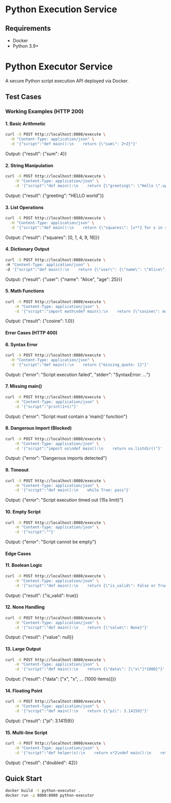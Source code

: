 # Python Execution Service

## Requirements
- Docker
- Python 3.9+

# Python Executor Service

A secure Python script execution API deployed via Docker.

## Test Cases

### Working Examples (HTTP 200)

#### 1. Basic Arithmetic
```bash
curl -X POST http://localhost:8080/execute \
  -H "Content-Type: application/json" \
  -d '{"script":"def main():\n    return {\"sum\": 2+2}"}'
```
Output: {"result": {"sum": 4}}

#### 2. String Manipulation
```bash
curl -X POST http://localhost:8080/execute \
    -H "Content-Type: application/json" \
    -d '{"script":"def main():\n    return {\"greeting\": \"Hello \".upper() + \"WORLD\".lower()}"}'
```
Output: {"result": {"greeting": "HELLO world"}}

#### 3. List Operations
```bash
curl -X POST http://localhost:8080/execute \
  -H "Content-Type: application/json" \
  -d '{"script":"def main():\n    return {\"squares\": [x**2 for x in range(5)]}"}'
  ```
  Output: {"result": {"squares": [0, 1, 4, 9, 16]}}

#### 4. Dictionary Output
  ```bash
curl -X POST http://localhost:8080/execute \
  -H "Content-Type: application/json" \
  -d '{"script":"def main():\n    return {\"user\": {\"name\": \"Alice\", \"age\": 25}}"}'
```
  Output: {"result": {"user": {"name": "Alice", "age": 25}}}

#### 5. Math Functions
```bash
curl -X POST http://localhost:8080/execute \
    -H "Content-Type: application/json" \
    -d '{"script":"import math\ndef main():\n    return {\"cosine\": math.cos(0)}"}'
  ```
  Output: {"result": {"cosine": 1.0}}


#### Error Cases (HTTP 400)

#### 6. Syntax Error
```bash
curl -X POST http://localhost:8080/execute \
  -H "Content-Type: application/json" \
  -d '{"script":"def main():\n    return {"missing_quote: 1}"}'
  ```

  Output: {"error": "Script execution failed", "stderr": "SyntaxError: ..."}

#### 7. Missing main()
```bash
curl -X POST http://localhost:8080/execute \
    -H "Content-Type: application/json" \
    -d '{"script":"print(1+1)"}'
```
Output: {"error": "Script must contain a 'main()' function"}

#### 8. Dangerous Import (Blocked)
```bash
curl -X POST http://localhost:8080/execute \
    -H "Content-Type: application/json" \
    -d '{"script":"import os\ndef main():\n    return os.listdir()"}'
```
Output: {"error": "Dangerous imports detected"}

#### 9. Timeout
```bash
curl -X POST http://localhost:8080/execute \
    -H "Content-Type: application/json" \
    -d '{"script":"def main():\n    while True: pass"}'
```
Output: {"error": "Script execution timed out (15s limit)"}

#### 10. Empty Script
```bash
curl -X POST http://localhost:8080/execute \
    -H "Content-Type: application/json" \
    -d '{"script":""}'
```
Output: {"error": "Script cannot be empty"}


#### Edge Cases

#### 11. Boolean Logic
```bash
curl -X POST http://localhost:8080/execute \
    -H "Content-Type: application/json" \
    -d '{"script":"def main():\n    return {\"is_valid\": False or True}"}'
```
Output: {"result": {"is_valid": true}}

#### 12. None Handling
```bash
curl -X POST http://localhost:8080/execute \
    -H "Content-Type: application/json" \
    -d '{"script":"def main():\n    return {\"value\": None}"}'
```
Output: {"result": {"value": null}}

#### 13. Large Output
```bash
curl -X POST http://localhost:8080/execute \
    -H "Content-Type: application/json" \
    -d '{"script":"def main():\n    return {\"data\": [\"x\"]*1000}"}'
```
Output: {"result": {"data": ["x", "x", ... (1000 items)]}}

#### 14. Floating Point
```bash
curl -X POST http://localhost:8080/execute \
    -H "Content-Type: application/json" \
    -d '{"script":"def main():\n    return {\"pi\": 3.14159}"}'
```
  Output: {"result": {"pi": 3.14159}}

#### 15. Multi-line Script
```bash
curl -X POST http://localhost:8080/execute \
    -H "Content-Type: application/json" \
    -d '{"script":"def helper(x):\n    return x*2\ndef main():\n    return {\"doubled\": helper(21)}"}'  
``` 
Output: {"result": {"doubled": 42}}


## Quick Start
```bash
docker build -t python-executor .
docker run -p 8080:8080 python-executor